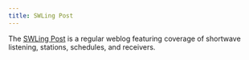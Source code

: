 ```yaml
---
title: SWLing Post
---
```

The [SWLing Post] is a regular weblog featuring coverage
of shortwave listening, stations, schedules, and receivers.

[SWLing Post]:https://swling.com/blog/
